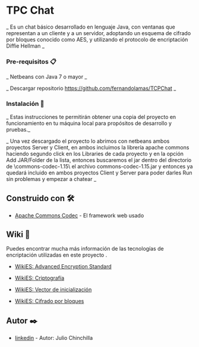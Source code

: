 # TPC Chat

_ Es un chat básico desarrollado en lenguaje Java, con ventanas que representan a un cliente y a un servidor, adoptando un esquema de cifrado por bloques conocido como AES, y utilizando el protocolo de encriptación Diffie Hellman _

### Pre-requisitos 📋

_ Netbeans con Java 7 o mayor _

_ Descargar repositorio https://github.com/fernandolamas/TCPChat  _

### Instalación 🔧

_ Estas instrucciones te permitirán obtener una copia del proyecto en funcionamiento en tu máquina local para propósitos de desarrollo y pruebas._

_ Una vez descargado el proyecto lo abrimos con netbeans ambos proyectos Server y Client, en ambos incluimos la librería apache commons haciendo segundo click en los Libraries de cada proyecto y en la opción Add JAR/Folder de la lista, entonces buscaremos el jar  dentro del directorio de \commons-codec-1.15\ el archivo commons-codec-1.15.jar y entonces ya quedará incluido en ambos proyectos Client y Server para poder darles Run sin problemas y empezar a chatear _









## Construido con 🛠️

* [Apache Commons Codec](http://commons.apache.org/proper/commons-codec/) - El framework web usado

## Wiki 📖

Puedes encontrar mucha más información de las tecnologías de encriptación utilizadas en  este proyecto .

* [WikiES: Advanced Encryption Standard](http://es.wikipedia.org/wiki/Advanced_Encryption_Standard)

* [WikiES: Criptografía](http://es.wikipedia.org/wiki/Criptograf%C3%ADa)

* [WikiES: Vector de inicialización](http://es.wikipedia.org/wiki/Vector_de_inicializaci%C3%B3n)

* [WikiES: Cifrado por bloques](http://es.wikipedia.org/wiki/Cifrado_por_bloques)

## Autor ✒️

* [linkedin](http://www.linkedin.com/in/jchinchilla) - Autor: Julio Chinchilla 

